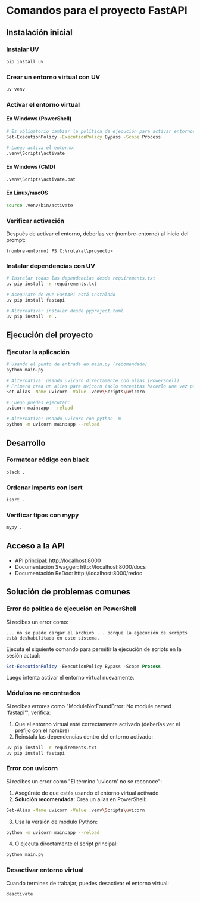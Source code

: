 # Comandos para el proyecto FastAPI

## Instalación inicial

### Instalar UV
```bash
pip install uv
```

### Crear un entorno virtual con UV
```bash
uv venv
```

### Activar el entorno virtual
#### En Windows (PowerShell)
```bash
# Es obligatorio cambiar la política de ejecución para activar entornos virtuales:
Set-ExecutionPolicy -ExecutionPolicy Bypass -Scope Process

# Luego activa el entorno:
.venv\Scripts\activate
```

#### En Windows (CMD)
```bash
.venv\Scripts\activate.bat
```

#### En Linux/macOS
```bash
source .venv/bin/activate
```

### Verificar activación
Después de activar el entorno, deberías ver (nombre-entorno) al inicio del prompt:
```
(nombre-entorno) PS C:\ruta\al\proyecto>
```

### Instalar dependencias con UV
```bash
# Instalar todas las dependencias desde requirements.txt
uv pip install -r requirements.txt

# Asegúrate de que FastAPI está instalado
uv pip install fastapi

# Alternativa: instalar desde pyproject.toml
uv pip install -e .
```

## Ejecución del proyecto

### Ejecutar la aplicación
```bash
# Usando el punto de entrada en main.py (recomendado)
python main.py

# Alternativa: usando uvicorn directamente con alias (PowerShell)
# Primero crea un alias para uvicorn (solo necesitas hacerlo una vez por sesión):
Set-Alias -Name uvicorn -Value .venv\Scripts\uvicorn

# Luego puedes ejecutar:
uvicorn main:app --reload

# Alternativa: usando uvicorn con python -m
python -m uvicorn main:app --reload
```

## Desarrollo

### Formatear código con black
```bash
black .
```

### Ordenar imports con isort
```bash
isort .
```

### Verificar tipos con mypy
```bash
mypy .
```

## Acceso a la API

- API principal: http://localhost:8000
- Documentación Swagger: http://localhost:8000/docs
- Documentación ReDoc: http://localhost:8000/redoc

## Solución de problemas comunes

### Error de política de ejecución en PowerShell

Si recibes un error como:
```
... no se puede cargar el archivo ... porque la ejecución de scripts está deshabilitada en este sistema.
```

Ejecuta el siguiente comando para permitir la ejecución de scripts en la sesión actual:
```powershell
Set-ExecutionPolicy -ExecutionPolicy Bypass -Scope Process
```

Luego intenta activar el entorno virtual nuevamente.

### Módulos no encontrados

Si recibes errores como "ModuleNotFoundError: No module named 'fastapi'", verifica:

1. Que el entorno virtual esté correctamente activado (deberías ver el prefijo con el nombre)
2. Reinstala las dependencias dentro del entorno activado:
```bash
uv pip install -r requirements.txt
uv pip install fastapi
```

### Error con uvicorn

Si recibes un error como "El término 'uvicorn' no se reconoce":

1. Asegúrate de que estás usando el entorno virtual activado
2. **Solución recomendada**: Crea un alias en PowerShell:
```bash
Set-Alias -Name uvicorn -Value .venv\Scripts\uvicorn
```
3. Usa la versión de módulo Python:
```bash
python -m uvicorn main:app --reload
```
4. O ejecuta directamente el script principal:
```bash
python main.py
```

### Desactivar entorno virtual

Cuando termines de trabajar, puedes desactivar el entorno virtual:
```bash
deactivate
``` 